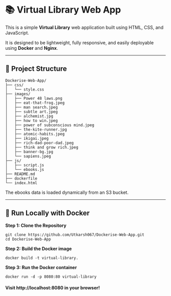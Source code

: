 # 📚 Virtual Library Web App

This is a simple **Virtual Library** web application built using HTML, CSS, and JavaScript.

It is designed to be lightweight, fully responsive, and easily deployable using **Docker** and **Nginx**.

---

## 📂 Project Structure
```
Dockerise-Web-App/
├── css/
│   └── style.css
├── images/
│   ├── Power 48 laws.png
│   ├── eat-that-frog.jpeg
│   ├── man search.jpeg
│   ├── subtle art.jpeg           
│   ├── alchemist.jpg
│   ├── how to win.jpeg
│   ├── power of subconscious mind.jpeg
│   ├── the-kite-runner.jpg
│   ├── atomic-habits.jpeg
│   ├── ikigai.jpeg
│   ├── rich-dad-poor-dad.jpeg
│   ├── think and grow rich.jpeg
│   ├── banner-bg.jpg
│   └── sapiens.jpeg
├── js/
│   ├── script.js
│   └── ebooks.js
├── README.md
├── dockerfile
└── index.html
```

The ebooks data is loaded dynamically from an S3 bucket.

---

## 🚀 Run Locally with Docker

**Step 1: Clone the Repository**

```
git clone https://github.com/Utkarsh067/Dockerise-Web-App.git
cd Dockerise-Web-App
```

**Step 2: Build the Docker image**

```
docker build -t virtual-library.
```

**Step 3: Run the Docker container**

```
docker run -d -p 8080:80 virtual-library
```

#### Visit http://localhost:8080 in your browser!
